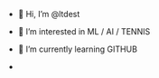 - 👋 Hi, I’m @ltdest
- 👀 I’m interested in ML / AI / TENNIS
- 🌱 I’m currently learning GITHUB

- 

<!---
ltdest/ltdest is a ✨ special ✨ repository because its `README.md` (this file) appears on your GitHub profile.
You can click the Preview link to take a look at your changes.
--->
